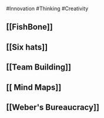 #Innovation #Thinking #Creativity
## [[FishBone]]
## [[Six hats]]
## [[Team Building]]
## [[ Mind Maps]]
## [[Weber's Bureaucracy]]


